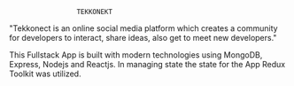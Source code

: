                      TEKKONEKT
"Tekkonect is an online social media platform which creates a community for developers to interact, share ideas, also get to meet new developers."

This Fullstack App is built with modern technologies using MongoDB, Express, Nodejs and Reactjs. In managing state the state for the App Redux Toolkit was utilized.

